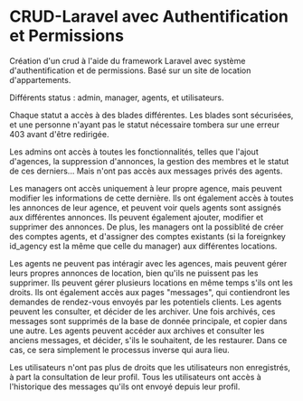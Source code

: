 # CRUD-Laravel avec Authentification et Permissions
Création d'un crud à l'aide du framework Laravel avec système d'authentification et de permissions. 
Basé sur un site de location d'appartements.

Différents status : admin, manager, agents, et utilisateurs. 

Chaque statut a accès à des blades différentes. Les blades sont sécurisées, et une personne n'ayant pas le statut nécessaire tombera sur une erreur 403 avant d'être redirigée.

Les admins ont accès à toutes les fonctionnalités, telles que l'ajout d'agences, la suppression d'annonces, la gestion des membres et le statut de ces derniers... Mais n'ont pas accès aux messages privés des agents.

Les managers ont accès uniquement à leur propre agence, mais peuvent modifier les informations de cette dernière. Ils ont également accès à toutes les annonces de leur agence, et peuvent voir quels agents sont assignés aux différentes annonces. Ils peuvent également ajouter, modifier et supprimer des annonces. De plus, les managers ont la possiblité de créer des comptes agents, et d'assigner des comptes existants (si la foreignkey id_agency est la même que celle du manager) aux différentes locations.

Les agents ne peuvent pas intéragir avec les agences, mais peuvent gérer leurs propres annonces de location, bien qu'ils ne puissent pas les supprimer. Ils peuvent gérer plusieurs locations en même temps s'ils ont les droits. 
Ils ont également accès aux pages "messages", qui contiendront les demandes de rendez-vous envoyés par les potentiels clients. Les agents peuvent les consulter, et décider de les archiver. Une fois archivés, ces messages sont supprimés de la base de donnée principale, et copier dans une autre. Les agents peuvent accéder aux archives et consulter les anciens messages, et décider, s'ils le souhaitent, de les restaurer. Dans ce cas, ce sera simplement le processus inverse qui aura lieu. 

Les utilisateurs n'ont pas plus de droits que les utilisateurs non enregistrés, à part la consultation de leur profil. Tous les utilisateurs ont accès à l'historique des messages qu'ils ont envoyé depuis leur profil.


